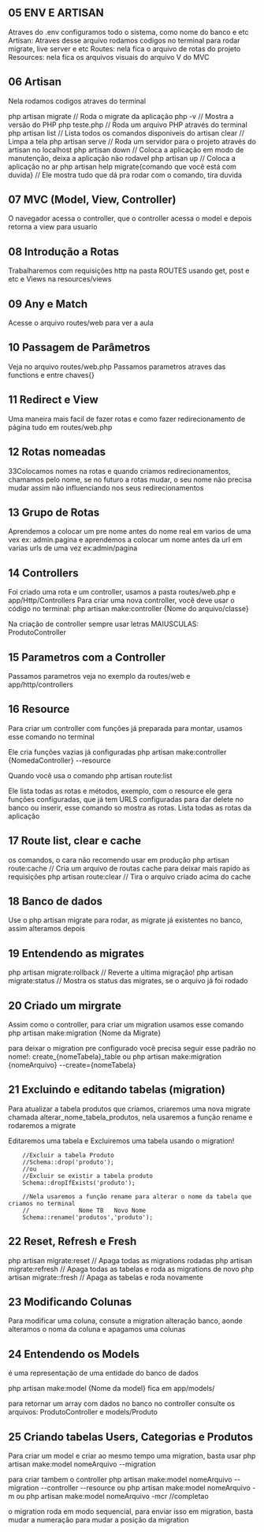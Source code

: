 ## 05 ENV E ARTISAN
Atraves do .env configuramos todo o sistema, como nome do banco e etc
Artisan: Atraves desse arquivo rodamos codigos no terminal para rodar migrate, live server e etc
Routes: nela fica o arquivo de rotas do projeto
Resources: nela fica os arquivos visuais do arquivo V do MVC

## 06 Artisan
Nela rodamos codigos atraves do terminal

php artisan migrate // Roda o migrate da aplicação
php -v              // Mostra a versão do PHP
php teste.php       // Roda um arquivo PHP através do terminal
php artisan list    // Lista todos os comandos disponiveis do artisan
clear               // Limpa a tela
php artisan serve   // Roda um servidor para o projeto através do artisan no localhost
php artisan down    // Coloca a aplicação em modo de manutenção, deixa a aplicação não rodavel
php artisan up      // Coloca a aplicação no ar
php artisan help migrate{comando que você está com duvida} // Ele mostra tudo que dá pra rodar com o comando, tira duvida

## 07 MVC (Model, View, Controller)
O navegador acessa o controller, que o controller acessa o model e depois retorna a view para usuario

## 08 Introdução a Rotas
Trabalharemos com requisições http na pasta ROUTES 
usando get, post e etc
e Views na resources/views

## 09 Any e Match
Acesse o arquivo routes/web para ver a aula

## 10 Passagem de Parâmetros
Veja no arquivo routes/web.php
Passamos parametros atraves das functions e entre chaves{}

## 11 Redirect e View
Uma maneira mais facil de fazer rotas e como fazer redirecionamento de página
tudo em routes/web.php

## 12 Rotas nomeadas
33Colocamos nomes na rotas e quando criamos redirecionamentos, chamamos pelo nome,
se no futuro a rotas mudar, o seu nome não precisa mudar assim não
influenciando nos seus redirecionamentos

## 13 Grupo de Rotas
Aprendemos a colocar um pre nome antes do nome real em varios de uma vex ex: admin.pagina
e aprendemos a colocar um nome antes da url em varias urls de uma vez ex:admin/pagina

## 14 Controllers
Foi criado uma rota e um controller, usamos a pasta routes/web.php e app/Http/Controllers
Para criar uma nova controller, você deve usar o código no terminal:
php artisan make:controller {Nome do arquivo/classe}

Na criação de controller sempre usar letras MAIUSCULAS: ProdutoController

## 15 Parametros com a Controller
Passamos parametros veja no exemplo da routes/web e app/http/controllers


## 16 Resource
Para criar um controller com funções já preparada para montar, usamos esse comando no terminal

Ele cria funções vazias já configuradas 
php artisan make:controller {NomedaController} --resource

Quando você usa o comando
php artisan route:list

Ele lista todas as rotas e métodos, exemplo, com o resource ele gera funções configuradas,
que já tem URLS configuradas para dar delete no banco ou inserir, esse comando so mostra
as rotas. Lista todas as rotas da aplicação

## 17 Route list, clear e cache
os comandos, o cara não recomendo usar em produção
php artisan route:cache     // Cria um arquivo de routas cache para deixar mais rapido as requisições
php artisan route:clear     // Tira o arquivo criado acima do cache

## 18 Banco de dados
Use o 
php artisan migrate
para rodar, as migrate já existentes no banco, assim alteramos depois

## 19 Entendendo as migrates

php artisan migrate:rollback // Reverte a ultima migração!
php artisan migrate:status   // Mostra os status das migrates, se o arquivo já foi rodado

## 20 Criado um mirgrate

Assim como o controller, para criar um migration usamos esse comando
php artisan make:migration {Nome da Migrate}

para deixar o migration pre configurado você precisa seguir esse padrão no nome!:
create_{nomeTabela}_table
ou 
php artisan make:migration {nomeArquivo} --create={nomeTabela}

## 21 Excluindo e editando tabelas (migration)
Para atualizar a tabela produtos que criamos, criaremos uma nova migrate
chamada alterar_nome_tabela_produtos, nela usaremos a função rename e rodaremos
a migrate

Editaremos uma tabela e Excluiremos uma tabela
usando o migration!

        //Excluir a tabela Produto
        //Schema::drop('produto');
        //ou
        //Excluir se existir a tabela produto
        Schema::dropIfExists('produto');

        //Nela usaremos a função rename para alterar o nome da tabela que criamos no terminal
        //              Nome TB   Novo Nome
        Schema::rename('produtos','produto');

## 22 Reset, Refresh e Fresh

php artisan migrate:reset     // Apaga todas as migrations rodadas
php artisan migrate:refresh   // Apaga todas as tabelas e roda as migrations de novo
php artisan migrate::fresh     // Apaga as tabelas e roda novamente

## 23 Modificando Colunas
Para modificar uma coluna, consute a migration alteração banco, aonde alteramos
o noma da coluna e apagamos uma colunas

## 24 Entendendo os Models
é uma representação de uma entidade do banco de dados

php artisan make:model {Nome da model}
fica em app/models/

para retornar um array com dados no banco no controller
consulte os arquivos: ProdutoController e models/Produto

## 25 Criando tabelas Users, Categorias e Produtos
Para criar um model e criar ao mesmo tempo uma migration, basta usar
php artisan make:model nomeArquivo --migration

para criar tambem o controller
php artisan make:model nomeArquivo --migration --controller --resource
ou 
php artisan make:model nomeArquivo -m
ou
php artisan make:model nomeArquivo -mcr //completao

o migration roda em modo sequencial, para enviar isso em migration, basta mudar a numeração para
mudar a posição da migration